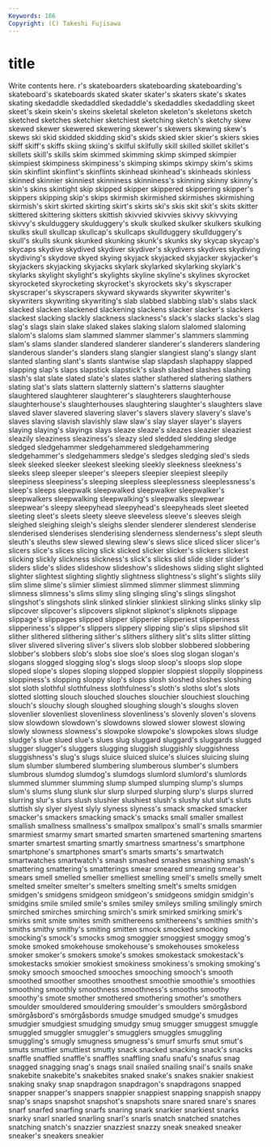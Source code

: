 ```yaml
---
Keywords: 186 
Copyright: (C) Takeshi Fujisawa
---
```


# title

Write contents here.
r's skateboarders skateboarding skateboarding's skateboard's skateboards skated skater
skater's skaters skate's skates skating skedaddle skedaddled skedaddle's skedaddles skedaddling
skeet skeet's skein skein's skeins skeletal skeleton skeleton's skeletons sketch
sketched sketches sketchier sketchiest sketching sketch's sketchy skew skewed skewer
skewered skewering skewer's skewers skewing skew's skews ski skid skidded
skidding skid's skids skied skier skier's skiers skies skiff skiff's
skiffs skiing skiing's skilful skilfully skill skilled skillet skillet's skillets
skill's skills skim skimmed skimming skimp skimped skimpier skimpiest skimpiness
skimpiness's skimping skimps skimpy skim's skims skin skinflint skinflint's skinflints
skinhead skinhead's skinheads skinless skinned skinnier skinniest skinniness skinniness's skinning
skinny skinny's skin's skins skintight skip skipped skipper skippered skippering
skipper's skippers skipping skip's skips skirmish skirmished skirmishes skirmishing skirmish's
skirt skirted skirting skirt's skirts ski's skis skit skit's skits
skitter skittered skittering skitters skittish skivvied skivvies skivvy skivvying skivvy's
skulduggery skulduggery's skulk skulked skulker skulkers skulking skulks skull skullcap
skullcap's skullcaps skullduggery skullduggery's skull's skulls skunk skunked skunking skunk's
skunks sky skycap skycap's skycaps skydive skydived skydiver skydiver's skydivers
skydives skydiving skydiving's skydove skyed skying skyjack skyjacked skyjacker skyjacker's
skyjackers skyjacking skyjacks skylark skylarked skylarking skylark's skylarks skylight skylight's
skylights skyline skyline's skylines skyrocket skyrocketed skyrocketing skyrocket's skyrockets sky's
skyscraper skyscraper's skyscrapers skyward skywards skywriter skywriter's skywriters skywriting skywriting's
slab slabbed slabbing slab's slabs slack slacked slacken slackened slackening
slackens slacker slacker's slackers slackest slacking slackly slackness slackness's slack's
slacks slacks's slag slag's slags slain slake slaked slakes slaking
slalom slalomed slaloming slalom's slaloms slam slammed slammer slammer's slammers
slamming slam's slams slander slandered slanderer slanderer's slanderers slandering slanderous
slander's slanders slang slangier slangiest slang's slangy slant slanted slanting
slant's slants slantwise slap slapdash slaphappy slapped slapping slap's slaps
slapstick slapstick's slash slashed slashes slashing slash's slat slate slated
slate's slates slather slathered slathering slathers slating slat's slats slattern
slatternly slattern's slatterns slaughter slaughtered slaughterer slaughterer's slaughterers slaughterhouse slaughterhouse's
slaughterhouses slaughtering slaughter's slaughters slave slaved slaver slavered slavering slaver's
slavers slavery slavery's slave's slaves slaving slavish slavishly slaw slaw's
slay slayer slayer's slayers slaying slaying's slayings slays sleaze sleaze's
sleazes sleazier sleaziest sleazily sleaziness sleaziness's sleazy sled sledded sledding
sledge sledged sledgehammer sledgehammered sledgehammering sledgehammer's sledgehammers sledge's sledges sledging
sled's sleds sleek sleeked sleeker sleekest sleeking sleekly sleekness sleekness's
sleeks sleep sleeper sleeper's sleepers sleepier sleepiest sleepily sleepiness sleepiness's
sleeping sleepless sleeplessness sleeplessness's sleep's sleeps sleepwalk sleepwalked sleepwalker sleepwalker's
sleepwalkers sleepwalking sleepwalking's sleepwalks sleepwear sleepwear's sleepy sleepyhead sleepyhead's sleepyheads
sleet sleeted sleeting sleet's sleets sleety sleeve sleeveless sleeve's sleeves
sleigh sleighed sleighing sleigh's sleighs slender slenderer slenderest slenderise slenderised
slenderises slenderising slenderness slenderness's slept sleuth sleuth's sleuths slew slewed
slewing slew's slews slice sliced slicer slicer's slicers slice's slices
slicing slick slicked slicker slicker's slickers slickest slicking slickly slickness
slickness's slick's slicks slid slide slider slider's sliders slide's slides
slideshow slideshow's slideshows sliding slight slighted slighter slightest slighting slightly
slightness slightness's slight's slights slily slim slime slime's slimier slimiest
slimmed slimmer slimmest slimming slimness slimness's slims slimy sling slinging
sling's slings slingshot slingshot's slingshots slink slinked slinkier slinkiest slinking
slinks slinky slip slipcover slipcover's slipcovers slipknot slipknot's slipknots slippage
slippage's slippages slipped slipper slipperier slipperiest slipperiness slipperiness's slipper's slippers
slippery slipping slip's slips slipshod slit slither slithered slithering slither's
slithers slithery slit's slits slitter slitting sliver slivered slivering sliver's
slivers slob slobber slobbered slobbering slobber's slobbers slob's slobs sloe
sloe's sloes slog slogan slogan's slogans slogged slogging slog's slogs
sloop sloop's sloops slop slope sloped slope's slopes sloping slopped
sloppier sloppiest sloppily sloppiness sloppiness's slopping sloppy slop's slops slosh
sloshed sloshes sloshing slot sloth slothful slothfulness slothfulness's sloth's sloths
slot's slots slotted slotting slouch slouched slouches slouchier slouchiest slouching
slouch's slouchy slough sloughed sloughing slough's sloughs sloven slovenlier slovenliest
slovenliness slovenliness's slovenly sloven's slovens slow slowdown slowdown's slowdowns slowed
slower slowest slowing slowly slowness slowness's slowpoke slowpoke's slowpokes slows
sludge sludge's slue slued slue's slues slug sluggard sluggard's sluggards
slugged slugger slugger's sluggers slugging sluggish sluggishly sluggishness sluggishness's slug's
slugs sluice sluiced sluice's sluices sluicing sluing slum slumber slumbered
slumbering slumberous slumber's slumbers slumbrous slumdog slumdog's slumdogs slumlord slumlord's
slumlords slummed slummer slumming slump slumped slumping slump's slumps slum's
slums slung slunk slur slurp slurped slurping slurp's slurps slurred
slurring slur's slurs slush slushier slushiest slush's slushy slut slut's
sluts sluttish sly slyer slyest slyly slyness slyness's smack smacked
smacker smacker's smackers smacking smack's smacks small smaller smallest smallish
smallness smallness's smallpox smallpox's small's smalls smarmier smarmiest smarmy smart
smarted smarten smartened smartening smartens smarter smartest smarting smartly smartness
smartness's smartphone smartphone's smartphones smart's smarts smarts's smartwatch smartwatches smartwatch's
smash smashed smashes smashing smash's smattering smattering's smatterings smear smeared
smearing smear's smears smell smelled smellier smelliest smelling smell's smells
smelly smelt smelted smelter smelter's smelters smelting smelt's smelts smidgen
smidgen's smidgens smidgeon smidgeon's smidgeons smidgin smidgin's smidgins smile smiled
smile's smiles smiley smileys smiling smilingly smirch smirched smirches smirching
smirch's smirk smirked smirking smirk's smirks smit smite smites smith
smithereens smithereens's smithies smith's smiths smithy smithy's smiting smitten smock
smocked smocking smocking's smock's smocks smog smoggier smoggiest smoggy smog's
smoke smoked smokehouse smokehouse's smokehouses smokeless smoker smoker's smokers smoke's
smokes smokestack smokestack's smokestacks smokier smokiest smokiness smokiness's smoking smoking's
smoky smooch smooched smooches smooching smooch's smooth smoothed smoother smoothes
smoothest smoothie smoothie's smoothies smoothing smoothly smoothness smoothness's smooths smoothy
smoothy's smote smother smothered smothering smother's smothers smoulder smouldered smouldering
smoulder's smoulders smörgåsbord smörgåsbord's smörgåsbords smudge smudged smudge's smudges smudgier
smudgiest smudging smudgy smug smugger smuggest smuggle smuggled smuggler smuggler's
smugglers smuggles smuggling smuggling's smugly smugness smugness's smurf smurfs smut
smut's smuts smuttier smuttiest smutty snack snacked snacking snack's snacks
snaffle snaffled snaffle's snaffles snaffling snafu snafu's snafus snag snagged
snagging snag's snags snail snailed snailing snail's snails snake snakebite
snakebite's snakebites snaked snake's snakes snakier snakiest snaking snaky snap
snapdragon snapdragon's snapdragons snapped snapper snapper's snappers snappier snappiest snapping
snappish snappy snap's snaps snapshot snapshot's snapshots snare snared snare's
snares snarf snarfed snarfing snarfs snaring snark snarkier snarkiest snarks
snarky snarl snarled snarling snarl's snarls snatch snatched snatches snatching
snatch's snazzier snazziest snazzy sneak sneaked sneaker sneaker's sneakers sneakier
